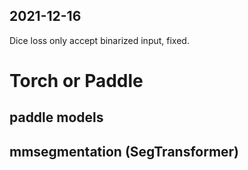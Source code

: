 
## 2021-12-16
Dice loss only accept binarized input, fixed.


# Torch or Paddle 
## paddle models 
## mmsegmentation (SegTransformer)